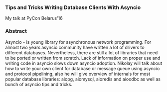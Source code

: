 ### Tips and Tricks Writing Database Clients With Asyncio

My talk at PyCon Belarus'16

### Abstract

Asyncio - is young library for asynchronous network programming. For almost
two years asyncio community have written a lot of drivers to different
databases. Nevertheless, there are still a lot of libraries that need to be
ported or written from scratch. Lack of information on proper use and writing
code in asyncio slows down asyncio adoption. Nikolay will talk about how to
write your own client for database or message queue using asyncio and protocol
pipelining, also he will give overview of internals for most popular database
libraries: aiopg, aiomysql, aioredis and aioodbc as well as bunch of asyncio
tips and tricks.
